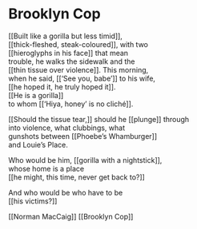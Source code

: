 # Brooklyn Cop
[[Built like a gorilla but less timid]],  
[[thick-fleshed, steak-coloured]], with two  
[[hieroglyphs in his face]] that mean  
trouble, he walks the sidewalk and the  
[[thin tissue over violence]]. This morning,  
when he said, [[‘See you, babe’]] to his wife,  
[[he hoped it, he truly hoped it]].  
[[He is a gorilla]]  
to whom [[‘Hiya, honey’ is no cliché]].

[[Should the tissue tear,]] should he [[plunge]] through  
into violence, what clubbings, what  
gunshots between [[Phoebe’s Whamburger]]  
and Louie’s Place.

Who would be him, [[gorilla with a nightstick]],  
whose home is a place  
[[he might, this time, never get back to?]]

And who would be who have to be  
[[his victims?]]

[[Norman MacCaig]] [[Brooklyn Cop]]